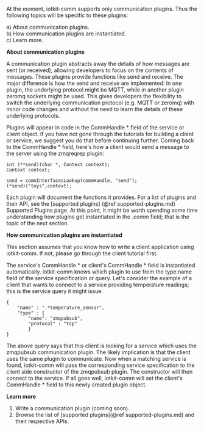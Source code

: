 
At the moment, iotkit-comm supports only communication plugins. Thus the following topics will be specific to these plugins:

a) About communication plugins. <BR>
b) How communication plugins are instantiated. <BR>
c) Learn more.

<B> About communication plugins </B>

A communication plugin abstracts away the details of how messages are sent (or received), allowing developers to focus
on the contents of messages. These plugins provide functions like send and receive. The major difference is how the
send and receive are implemented: In one plugin, the underlying protocol might be MQTT, while in another plugin zeromq
sockets might be used. This gives developers the flexibility to switch the underlying communication protocol
(e.g. MQTT or zeromq) with minor code changes and without the need to learn the details of these underlying protocols.

Plugins will appear in code in the CommHandle * field of the service or client object. If you have not gone through the
tutorials for building a client or service, we suggest you do that before continuing further. Coming back to the
CommHandle * field, here's how a client would send a message to the server using the zmqreqrep plugin:

    int (**send)(char *, Context context);
    Context context;

    send = commInterfacesLookup(commHandle, "send");
    (*send)("toys",context);


Each plugin will document the functions it provides. For a list of plugins and their API, see the [supported plugins]
(@ref supported-plugins.md) Supported Plugins page. At this point, it might be worth spending some time understanding
how plugins get instantiated in the .comm field; that is the topic of the next section.

<B> How communication plugins are instantiated </B>

This section assumes that you know how to write a client application using iotkit-comm. If not, please go through the client
tutorial first.

The service's CommHandle *  or client's CommHandle * field is instantiated automatically. iotkit-comm knows which plugin to
use from the type.name field of the service specification or query. Let's consider the example of a client that wants
to connect to a service providing temperature readings; this is the service query it might issue:

    {
        "name" : ".*temperature_sensor",
        "type" : {
            "name": "zmqpubsub",
            "protocol" : "tcp"
            }
    }

The above query says that this client is looking for a service which uses the zmqpubsub communication plugin. The
likely implication is that the client uses the same plugin to communicate. Now when a matching service is found, iotkit-comm
will pass the corresponding service specification to the client side constructor of the zmqpubsub plugin. The
constructor will then connect to the service. If all goes well, iotkit-comm will set the client's CommHandle *  field to this
newly created plugin object.

<B> Learn more </B>

1) Write a communication plugin (coming soon). <BR>
2) Browse the list of [supported plugins](@ref supported-plugins.md) and their respective APIs.
